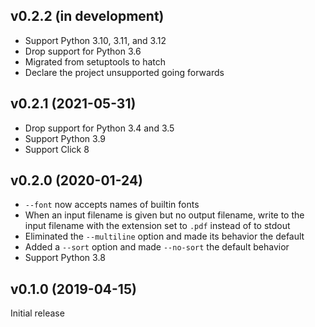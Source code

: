 v0.2.2 (in development)
-----------------------
- Support Python 3.10, 3.11, and 3.12
- Drop support for Python 3.6
- Migrated from setuptools to hatch
- Declare the project unsupported going forwards

v0.2.1 (2021-05-31)
-------------------
- Drop support for Python 3.4 and 3.5
- Support Python 3.9
- Support Click 8

v0.2.0 (2020-01-24)
-------------------
- `--font` now accepts names of builtin fonts
- When an input filename is given but no output filename, write to the input
  filename with the extension set to `.pdf` instead of to stdout
- Eliminated the `--multiline` option and made its behavior the default
- Added a `--sort` option and made `--no-sort` the default behavior
- Support Python 3.8

v0.1.0 (2019-04-15)
-------------------
Initial release
